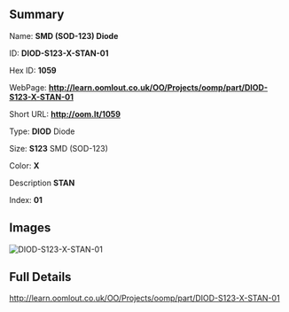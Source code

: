 

## Summary
 
Name: __SMD (SOD-123) Diode__

ID: __DIOD-S123-X-STAN-01__

Hex ID: __1059__

WebPage: __http://learn.oomlout.co.uk/OO/Projects/oomp/part/DIOD-S123-X-STAN-01__

Short URL: __http://oom.lt/1059__


Type: __DIOD__ Diode 

Size: __S123__ SMD (SOD-123) 

Color: __X__  

Description __STAN__  

Index: __01__


## Images
![DIOD-S123-X-STAN-01](http://oomlout.com/oomp-gen/parts/DIOD-S123-X-STAN-01/DIOD-S123-X-STAN-01_420.jpg)



## Full Details

 http://learn.oomlout.co.uk/OO/Projects/oomp/part/DIOD-S123-X-STAN-01














